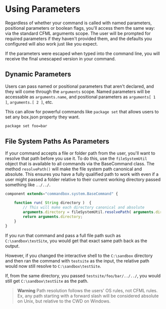 # Using Parameters

Regardless of whether your command is called with named parameters, positional parameters or boolean flags, you'll access them the same way: via the standard CFML arguments scope. The user will be prompted for required parameters if they haven't provided them, and the defaults you configured will also work just like you expect.

If the parameters were escaped when typed into the command line, you will receive the final unescaped version in your command.

## Dynamic Parameters

Users can pass named or positional parameters that aren't declared, and they will come through the `arguments` scope.  Named parameters will be accessable as `arguments.name`, and positional parameters as `arguments[ 1 ]`, `arguments.[ 2 ]`, etc.  

This can allow for powerful commands like `package set` that allows users to set any box.json property they want.

```bash
package set foo=bar
```

## File System Paths As Parameters

If your command accepts a file or folder path from the user, you'll want to resolve that path before you use it. To do this, use the `fileSystemUtil` object that is available to all commands via the BaseCommand class. The method `resolvePath()` will make the file system path canonical and absolute. This ensures you have a fully qualified path to work with even if a user might passed a folder relative to their current working directory passed something like `../../`.

```javascript
component extends="commandbox.system.BaseCommand" {

	function run( String directory )  {
		// This will make each directory canonical and absolute
		arguments.directory = fileSystemUtil.resolvePath( arguments.directory );
		return arguments.directory;
	}
}
```

If you run that command and pass a full file path such as `C:\sandbox\testSite`, you would get that exact same path back as the output.

However, if you changed the interactive shell to the `C:\sandbox` directory and then ran the command with `testsite` as the input, the relative path would now still resolve to `C:\sandbox\testSite`.

If, from the same directory, you passed `testsite/foo/bar/../../`, you would still get `C:\sandbox\testSite` as the path.

> **Warning** Path resolution follows the users' OS rules, not CFML rules.  Ex, any path starting with a forward slash will be considered absolute on Unix, but relative to the CWD on Windows.